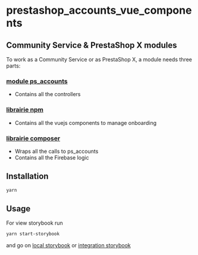 # prestashop_accounts_vue_components

## Community Service & PrestaShop X modules

To work as a Community Service or as PrestaShop X, a module needs three parts:

### [module ps_accounts](http://github.com/PrestaShopCorp/ps_accounts)

* Contains all the controllers

### [librairie npm](http://github.com/PrestaShopCorp/prestashop_accounts_vue_components)

* Contains all the vuejs components to manage onboarding

### [librairie composer](http://github.com/PrestaShopCorp/prestashop_accounts_auth)

* Wraps all the calls to ps_accounts
* Contains all the Firebase logic

## Installation

```bash
yarn
```

## Usage

For view storybook run

```bash
yarn start-storybook
```

and go on [local storybook](http://localhost:33199/?path=/story/introduction--page)
or [integration storybook](https://storybook-accounts.psessentials.net/)
